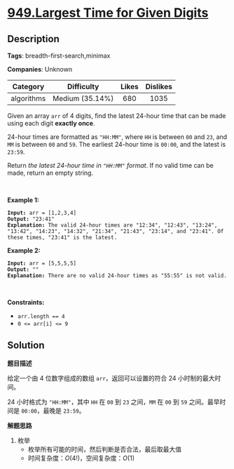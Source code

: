 # [949.Largest Time for Given Digits](https://leetcode.com/problems/largest-time-for-given-digits/description/)

## Description

**Tags**: breadth-first-search,minimax

**Companies**: Unknown

|  Category  |   Difficulty    | Likes | Dislikes |
| :--------: | :-------------: | :---: | :------: |
| algorithms | Medium (35.14%) |  680  |   1035   |

<p>Given an array <code>arr</code> of 4 digits, find the latest 24-hour time that can be made using each digit <strong>exactly once</strong>.</p>
<p>24-hour times are formatted as <code>&quot;HH:MM&quot;</code>, where <code>HH</code> is between <code>00</code> and <code>23</code>, and <code>MM</code> is between <code>00</code> and <code>59</code>. The earliest 24-hour time is <code>00:00</code>, and the latest is <code>23:59</code>.</p>
<p>Return <em>the latest 24-hour time in <code>&quot;HH:MM&quot;</code> format</em>. If no valid time can be made, return an empty string.</p>
<p>&nbsp;</p>
<p><strong class="example">Example 1:</strong></p>
<pre><code><strong>Input:</strong> arr = [1,2,3,4]
<strong>Output:</strong> &quot;23:41&quot;
<strong>Explanation:</strong> The valid 24-hour times are &quot;12:34&quot;, &quot;12:43&quot;, &quot;13:24&quot;, &quot;13:42&quot;, &quot;14:23&quot;, &quot;14:32&quot;, &quot;21:34&quot;, &quot;21:43&quot;, &quot;23:14&quot;, and &quot;23:41&quot;. Of these times, &quot;23:41&quot; is the latest.</code></pre>
<p><strong class="example">Example 2:</strong></p>
<pre><code><strong>Input:</strong> arr = [5,5,5,5]
<strong>Output:</strong> &quot;&quot;
<strong>Explanation:</strong> There are no valid 24-hour times as &quot;55:55&quot; is not valid.</code></pre>
<p>&nbsp;</p>
<p><strong>Constraints:</strong></p>
<ul>
  <li><code>arr.length == 4</code></li>
  <li><code>0 &lt;= arr[i] &lt;= 9</code></li>
</ul>

## Solution

**题目描述**

给定一个由 4 位数字组成的数组 `arr`，返回可以设置的符合 24 小时制的最大时间。

24 小时格式为 `"HH:MM"`，其中 `HH` 在 `00` 到 `23` 之间，`MM` 在 `00` 到 `59` 之间。最早时间是 `00:00`，最晚是 `23:59`。

**解题思路**

1. 枚举
   - 枚举所有可能的时间，然后判断是否合法，最后取最大值
   - 时间复杂度：$O(4!)$，空间复杂度：$O(1)$
